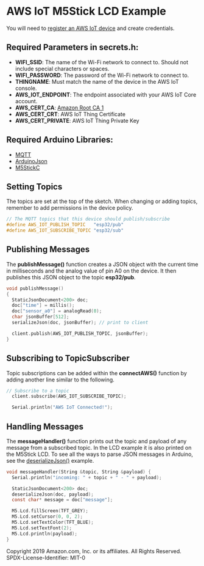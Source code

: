 # AWS IoT M5Stick LCD Example


You will need to [register an AWS IoT device](https://docs.aws.amazon.com/iot/latest/developerguide/register-device.html) and create credentials.

## Required Parameters in secrets.h:

- **WIFI_SSID**: The name of the Wi-Fi network to connect to. Should not include special characters or spaces.
- **WIFI_PASSWORD**: The password of the Wi-Fi network to connect to.
- **THINGNAME**: Must match the name of the device in the AWS IoT console.
- **AWS_IOT_ENDPOINT**: The endpoint associated with your AWS IoT Core account.
- **AWS_CERT_CA**: [Amazon Root CA 1](https://www.amazontrust.com/repository/AmazonRootCA1.pem)  
- **AWS_CERT_CRT**: AWS IoT Thing Certificate
- **AWS_CERT_PRIVATE**: AWS IoT Thing Private Key

## Required Arduino Libraries:

- [MQTT](https://github.com/256dpi/arduino-mqtt)
- [ArduinoJson](https://arduinojson.org/)
- [M5StickC](https://github.com/m5stack/M5StickC)


## Setting Topics

The topics are set at the top of the sketch. When changing or adding topics, remember to add permissions in the device policy.

```c
// The MQTT topics that this device should publish/subscribe
#define AWS_IOT_PUBLISH_TOPIC   "esp32/pub"
#define AWS_IOT_SUBSCRIBE_TOPIC "esp32/sub"
```

## Publishing Messages

The **publishMessage()** function creates a JSON object with the current time in milliseconds and the analog value of pin A0 on the device. It then publishes this JSON object to the topic **esp32/pub**.

```c
void publishMessage()
{
  StaticJsonDocument<200> doc;
  doc["time"] = millis();
  doc["sensor_a0"] = analogRead(0);
  char jsonBuffer[512];
  serializeJson(doc, jsonBuffer); // print to client

  client.publish(AWS_IOT_PUBLISH_TOPIC, jsonBuffer);
}
```

## Subscribing to TopicSubscriber

Topic subscriptions can be added within the **connectAWS()** function by adding another line similar to the following.

```c
// Subscribe to a topic
  client.subscribe(AWS_IOT_SUBSCRIBE_TOPIC);

  Serial.println("AWS IoT Connected!");

```

## Handling Messages

The **messageHandler()** function prints out the topic and payload of any message from a subscribed topic. In the LCD example it is also printed on the M5Stick LCD. To see all the ways to parse JSON messages in Arduino, see the [deserializeJson()](https://arduinojson.org/v6/api/json/deserializejson/#example) example.

```c
void messageHandler(String &topic, String &payload) {
  Serial.println("incoming: " + topic + " - " + payload);

  StaticJsonDocument<200> doc;
  deserializeJson(doc, payload);
  const char* message = doc["message"];

  M5.Lcd.fillScreen(TFT_GREY);
  M5.Lcd.setCursor(0, 0, 2);
  M5.Lcd.setTextColor(TFT_BLUE);
  M5.Lcd.setTextFont(2);
  M5.Lcd.println(payload);
}
```

Copyright 2019 Amazon.com, Inc. or its affiliates. All Rights Reserved. SPDX-License-Identifier: MIT-0
